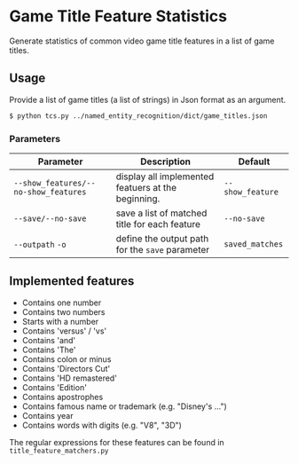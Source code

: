# Game Title Feature Statistics

Generate statistics of common video game title features in a list of game titles.

## Usage

Provide a list of game titles (a list of strings) in Json format as an argument.

```zsh
$ python tcs.py ../named_entity_recognition/dict/game_titles.json 
```

### Parameters

| Parameter | Description | Default |
| --- | --- |--- |
| `--show_features/--no-show_features` | display all implemented featuers at the beginning. | `--show_feature` |
| `--save/--no-save` | save a list of matched title for each feature | `--no-save` |
| `--outpath` `-o` | define the output path for the `save` parameter | `saved_matches` |

## Implemented features

* Contains one number
* Contains two numbers
* Starts with a number
* Contains 'versus' / 'vs'
* Contains 'and'
* Contains 'The'
* Contains colon or minus
* Contains 'Directors Cut'
* Contains 'HD remastered'
* Contains 'Edition'
* Contains apostrophes
* Contains famous name or trademark (e.g. "Disney's ...")
* Contains year
* Contains words with digits (e.g. "V8", "3D")

The regular expressions for these features can be found in `title_feature_matchers.py`
